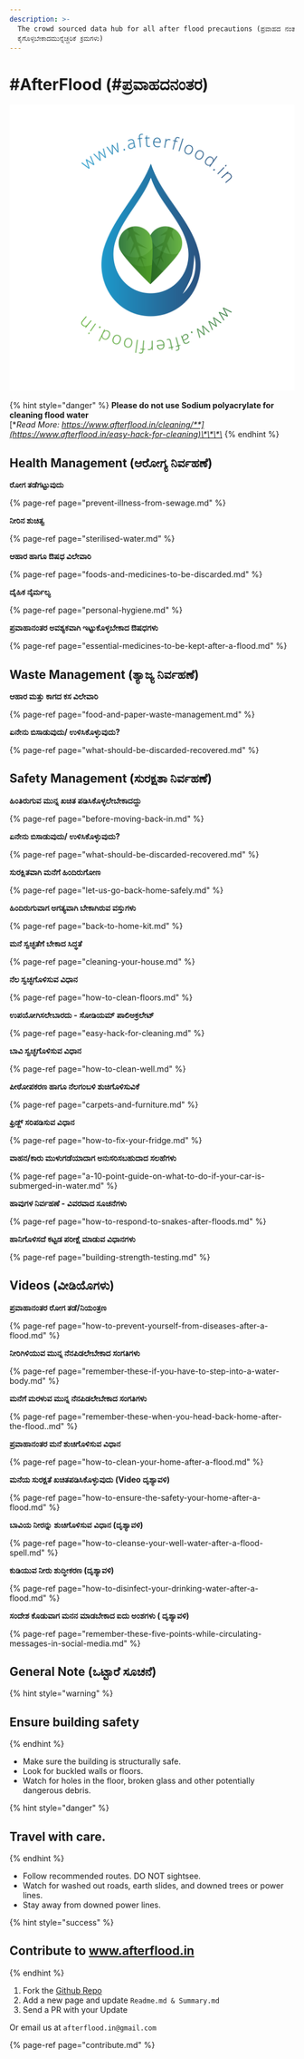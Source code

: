 ```yaml
---
description: >-
  The crowd sourced data hub for all after flood precautions (ಪ್ರವಾಹದ ನಂತರ
  ಕೈಗೊಳ್ಳಬೇಕಾದಮುನ್ನೆಚ್ಚರಿಕೆ ಕ್ರಮಗಳು)
---
```


# \#AfterFlood \(\#ಪ್ರವಾಹದನಂತರ\)

![](.gitbook/assets/afterflood-logo-01.png)

{% hint style="danger" %}
**Please do not use Sodium polyacrylate for cleaning flood water**  
[**Read More: https://www.afterflood.in/cleaning/**](https://www.afterflood.in/easy-hack-for-cleaning)\*\*\*\*
{% endhint %}

## Health Management \(ಆರೋಗ್ಯ ನಿರ್ವಹಣೆ\)

**ರೋಗ ತಡೆಗಟ್ಟುವುದು**

{% page-ref page="prevent-illness-from-sewage.md" %}

**ನೀರಿನ ಶುಚಿತ್ವ** 

{% page-ref page="sterilised-water.md" %}

**ಆಹಾರ ಹಾಗೂ ಔಷಧ ವಿಲೇವಾರಿ** 

{% page-ref page="foods-and-medicines-to-be-discarded.md" %}

 **ದೈಹಿಕ ನೈರ್ಮಲ್ಯ** 

{% page-ref page="personal-hygiene.md" %}

**ಪ್ರವಾಹಾನಂತರ ಅವಶ್ಯಕವಾಗಿ ಇಟ್ಟುಕೊಳ್ಳಬೇಕಾದ ಔಷಧಗಳು**

{% page-ref page="essential-medicines-to-be-kept-after-a-flood.md" %}

## Waste Management \(ತ್ಯಾಜ್ಯ ನಿರ್ವಹಣೆ\)

**ಆಹಾರ ಮತ್ತು ಕಾಗದ ಕಸ ವಿಲೇವಾರಿ** 

{% page-ref page="food-and-paper-waste-management.md" %}

**ಏನೇನು ಬಿಸಾಡುವುದು/ ಉಳಿಸಿಕೊಳ್ಳುವುದು?** 

{% page-ref page="what-should-be-discarded-recovered.md" %}

## Safety  Management \(ಸುರಕ್ಷತಾ ನಿರ್ವಹಣೆ\)

**ಹಿಂತಿರುಗುವ ಮುನ್ನ ಖಚಿತ ಪಡಿಸಿಕೊಳ್ಳಲೇಬೇಕಾದದ್ದು**

{% page-ref page="before-moving-back-in.md" %}

**ಏನೇನು ಬಿಸಾಡುವುದು/ ಉಳಿಸಿಕೊಳ್ಳುವುದು?**

{% page-ref page="what-should-be-discarded-recovered.md" %}

**ಸುರಕ್ಷಿತವಾಗಿ ಮನೆಗೆ ಹಿಂದಿರುಗೋಣ**

{% page-ref page="let-us-go-back-home-safely.md" %}

**ಹಿಂದಿರುಗುವಾಗ ಅಗತ್ಯವಾಗಿ ಬೇಕಾಗಿರುವ ವಸ್ತುಗಳು**

{% page-ref page="back-to-home-kit.md" %}

**ಮನೆ ಸ್ವಚ್ಛತೆಗೆ ಬೇಕಾದ ಸಿದ್ಧತೆ** 

{% page-ref page="cleaning-your-house.md" %}

**ನೆಲ ಸ್ವಚ್ಛಗೊಳಿಸುವ ವಿಧಾನ** 

{% page-ref page="how-to-clean-floors.md" %}

**ಉಪಯೋಗಿಸಲೇಬಾರದು - ಸೋಡಿಯಮ್ ಪಾಲಿಅಕ್ರಲೇಟ್** 

{% page-ref page="easy-hack-for-cleaning.md" %}

 **ಬಾವಿ ಸ್ವಚ್ಛಗೊಳಿಸುವ ವಿಧಾನ** 

{% page-ref page="how-to-clean-well.md" %}

**ಪೀಠೋಪಕರಣ ಹಾಗೂ ನೆಲಗಂಬಳಿ ಶುಚಿಗೊಳಿಸುವಿಕೆ**

{% page-ref page="carpets-and-furniture.md" %}

 **ಫ್ರಿಡ್ಜ್ ಸರಿಪಡಿಸುವ ವಿಧಾನ** 

{% page-ref page="how-to-fix-your-fridge.md" %}

**ವಾಹನ/ಕಾರು ಮುಳುಗಡೆಯಾದಾಗ ಅನುಸರಿಸಬಹುದಾದ ಸಲಹೆಗಳು**

{% page-ref page="a-10-point-guide-on-what-to-do-if-your-car-is-submerged-in-water.md" %}

**ಹಾವುಗಳ ನಿರ್ವಹಣೆ - ವಿವರವಾದ ಸೂಚನೆಗಳು**

{% page-ref page="how-to-respond-to-snakes-after-floods.md" %}

**ಹಾನಿಗೊಳಿಸದೆ ಕಟ್ಟಡ ಪರೀಕ್ಷೆ ಮಾಡುವ ವಿಧಾನಗಳು**

{% page-ref page="building-strength-testing.md" %}

## Videos \(ವೀಡಿಯೊಗಳು\)

**ಪ್ರವಾಹಾನಂತರ ರೋಗ ತಡೆ/ನಿಯಂತ್ರಣ** 

{% page-ref page="how-to-prevent-yourself-from-diseases-after-a-flood.md" %}

**ನೀರಿಗಿಳಿಯುವ ಮುನ್ನ ನೆನಪಿಡಲೇಬೇಕಾದ ಸಂಗತಿಗಳು** 

{% page-ref page="remember-these-if-you-have-to-step-into-a-water-body.md" %}

**ಮನೆಗೆ ಮರಳುವ ಮುನ್ನ ನೆನಪಿಡಲೇಬೇಕಾದ ಸಂಗತಿಗಳು**

{% page-ref page="remember-these-when-you-head-back-home-after-the-flood..md" %}

**ಪ್ರವಾಹಾನಂತರ ಮನೆ ಶುಚಿಗೊಳಿಸುವ ವಿಧಾನ** 

{% page-ref page="how-to-clean-your-home-after-a-flood.md" %}

**ಮನೆಯ ಸುರಕ್ಷತೆ ಖಚಿತಪಡಿಸಿಕೊಳ್ಳುವುದು \(Video ದೃಶ್ಯಾವಳಿ\)**

{% page-ref page="how-to-ensure-the-safety-your-home-after-a-flood.md" %}

**ಬಾವಿಯ ನೀರನ್ನು ಶುಚಿಗೊಳಿಸುವ ವಿಧಾನ \(ದೃಶ್ಯಾವಳಿ\)**  


{% page-ref page="how-to-cleanse-your-well-water-after-a-flood-spell.md" %}

 **ಕುಡಿಯುವ ನೀರು ಶುದ್ಧೀಕರಣ \(ದೃಶ್ಯಾವಳಿ\)**

{% page-ref page="how-to-disinfect-your-drinking-water-after-a-flood.md" %}

**ಸಂದೇಶ ಕೊಡುವಾಗ ಮನನ ಮಾಡಬೇಕಾದ ಐದು ಅಂಶಗಳು \( ದೃಶ್ಯಾವಳಿ\)**

{% page-ref page="remember-these-five-points-while-circulating-messages-in-social-media.md" %}

## General Note \(ಒಟ್ಟಾರೆ ಸೂಚನೆ\)

{% hint style="warning" %}
## Ensure building safety
{% endhint %}

* Make sure the building is structurally safe.
* Look for buckled walls or floors.
* Watch for holes in the floor, broken glass and other potentially dangerous debris.

{% hint style="danger" %}
## **Travel with care.**
{% endhint %}

* Follow recommended routes. DO NOT sightsee.
* Watch for washed out roads, earth slides, and downed trees or power lines.
* Stay away from downed power lines.

{% hint style="success" %}
## Contribute to www.afterflood.in
{% endhint %}

1. Fork the [Github Repo](https://github.com/afterflood/kannada.afterflood.in)
2. Add a new page and update `Readme.md & Summary.md`
3. Send a PR with your Update

Or email us at `afterflood.in@gmail.com`

{% page-ref page="contribute.md" %}

